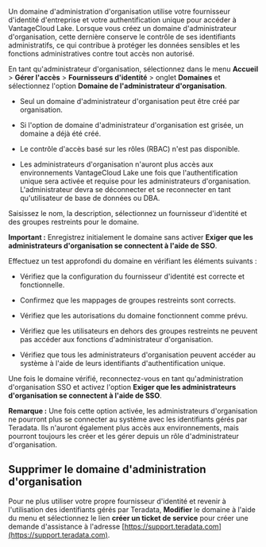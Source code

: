 Un domaine d'administration d'organisation utilise votre fournisseur d'identité d'entreprise et votre authentification unique pour accéder à VantageCloud Lake. Lorsque vous créez un domaine d'administrateur d'organisation, cette dernière conserve le contrôle de ses identifiants administratifs, ce qui contribue à protéger les données sensibles et les fonctions administratives contre tout accès non autorisé.

En tant qu'administrateur d'organisation, sélectionnez dans le menu **Accueil** > **Gérer l'accès** > **Fournisseurs d'identité** > onglet **Domaines** et sélectionnez l'option **Domaine de l'administrateur d'organisation**.

-   Seul un domaine d'administrateur d'organisation peut être créé par organisation.


-   Si l'option de domaine d'administrateur d'organisation est grisée, un domaine a déjà été créé.


-   Le contrôle d'accès basé sur les rôles (RBAC) n'est pas disponible.


-   Les administrateurs d'organisation n'auront plus accès aux environnements VantageCloud Lake une fois que l'authentification unique sera activée et requise pour les administrateurs d'organisation. L'administrateur devra se déconnecter et se reconnecter en tant qu'utilisateur de base de données ou DBA.


Saisissez le nom, la description, sélectionnez un fournisseur d'identité et des groupes restreints pour le domaine.

**Important :** Enregistrez initialement le domaine sans activer **Exiger que les administrateurs d'organisation se connectent à l'aide de SSO**.

Effectuez un test approfondi du domaine en vérifiant les éléments suivants :

-   Vérifiez que la configuration du fournisseur d'identité est correcte et fonctionnelle.


-   Confirmez que les mappages de groupes restreints sont corrects.


-   Vérifiez que les autorisations du domaine fonctionnent comme prévu.


-   Vérifiez que les utilisateurs en dehors des groupes restreints ne peuvent pas accéder aux fonctions d'administrateur d'organisation.


-   Vérifiez que tous les administrateurs d'organisation peuvent accéder au système à l'aide de leurs identifiants d'authentification unique.


Une fois le domaine vérifié, reconnectez-vous en tant qu'administration d'organisation SSO et activez l'option **Exiger que les administrateurs d'organisation se connectent à l'aide de SSO**.

**Remarque :** Une fois cette option activée, les administrateurs d'organisation ne pourront plus se connecter au système avec les identifiants gérés par Teradata. Ils n'auront également plus accès aux environnements, mais pourront toujours les créer et les gérer depuis un rôle d'administrateur d'organisation.

## Supprimer le domaine d'administration d'organisation


Pour ne plus utiliser votre propre fournisseur d'identité et revenir à l'utilisation des identifiants gérés par Teradata, **Modifier** le domaine à l'aide du menu et sélectionnez le lien **créer un ticket de service** pour créer une demande d'assistance à l'adresse [https://support.teradata.com](https://support.teradata.com).

